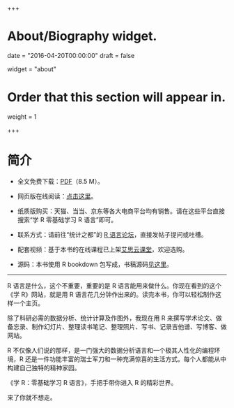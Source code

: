 +++
# About/Biography widget.

date = "2016-04-20T00:00:00"
draft = false

widget = "about"

# Order that this section will appear in.
weight = 1

+++

# 简介

- 全文免费下载：[PDF](/pdf/ZHAOLI2017.pdf)（8.5 M）。

- 网页版在线阅读：[点击这里](https://https://bookxuer.pzhao.org/)。

- 纸质版购买：天猫、当当、京东等各大电商平台均有销售。请在这些平台直接搜索“学 R 零基础学习 R 语言”即可。

- 联系方式：请前往“统计之都”的 [R 语言论坛](https://d.cosx.org/t/r)，直接发帖子提问或吐槽。

- 配套视频：基于本书的在线课程已上架[艾思云课堂](https://v.ais.cn/courseDetail/1087)，欢迎选购。

- 源码：本书使用 R bookdown 包写成，书稿源码[见这里](https://github.com/pzhaonet/bookxuer)。

---

R 语言是什么，这个不重要，重要的是 R 语言能用来做什么。你现在看到的这个《学 R》网站，就是用 R 语言花几分钟作出来的。读完本书，你可以轻松制作这样一个主页。

除了科研必需的数据分析、统计计算及作图外，我现在用 R 来撰写学术论文、做备忘录、制作幻灯片、整理读书笔记、整理照片、写书、记录吉他谱、写博客、做网站。

R 不仅像人们说的那样，是一门强大的数据分析语言和一个极其人性化的编程环境，R 还是一件功能丰富的瑞士军刀和一种充满惊喜的生活方式。每个人都能从中构建自己独特的精神家园。

《学 R：零基础学习 R 语言》，手把手带你进入 R 的精彩世界。

来了你就不想走。
